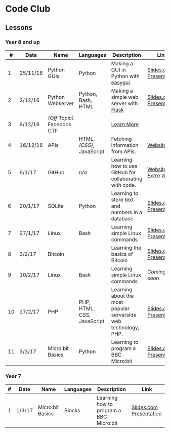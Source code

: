 # Code Club

## Lessons

### Year 8 and up

| # | Date | Name | Languages | Description | Link |
|---|---|---|---|---|---|
| 1 | 25/11/16 | Python GUIs | Python | Making a GUI in Python with [easygui](http://easygui.sourceforge.net/) | [Slides.com Presentation](http://slides.com/jakewalker/code-club-1) |
| 2 | 2/12/16 | Python Webserver | Python, Bash, HTML | Making a simple web server with [Flask](http://flask.pocoo.org/) | [Slides.com Presentation](http://slides.com/jakewalker/code-club-2) |
| 3 | 9/12/16 | *(Off Topic)* Facebook CTF |  | [Learn More](https://github.com/facebook/fbctf) |  |
| 4 | 16/12/16 | APIs | HTML, *(CSS)*, JavaScript | Fetching information from APIs. | [Website](https://malverncode.club/learn.html#apis) |
| 5 | 6/1/17 | GitHub | *n/a* | Learning how to use GitHub for collaborating with code. | [Website](https://malverncode.club/learn.html#github) - *[Extra Work](https://docs.google.com/document/d/1bGuemLYD0LlPyVN38gss5zuM0rldtw6sy1cIACv8lJs/edit?usp=sharing)* |
| 6 | 20/1/17 | SQLite | Python | Learning to store text and numbers in a database | [Slides.com Presentation](http://slides.com/jakewalker/sql) |
| 7 | 27/1/17 | Linux | Bash | Learning simple Linux commands | [Slides.com Presentation](http://slides.com/jakewalker/linux) |
| 8 | 3/2/17 | Bitcoin |  | Learning the basics of Bitcoin | [Slides.com Presentation](http://slides.com/jakewalker/bitcoin) |
| 9 | 10/2/17 | Linux | Bash | Learning simple Linux commands | *Coming soon* |
| 10 | 17/2/17 | PHP | PHP, HTML, CSS, JavaScript | Learning about the most popular serverside web technology, PHP. | [Slides.com Presentation](http://slides.com/jakewalker/deck-8) |
| 11 | 3/3/17 | Micro:bit Basics | Python | Learning to program a BBC Micro:bit | [Slides.com Presentation](https://slides.com/jakewalker/microbit1-python) |

### Year 7

| # | Date | Name | Languages | Description | Link |
|---|---|---|---|---|---|
| 1 | 1/3/17 | Micro:bit Basics | Blocks | Learning how to program a BBC Micro:bit | [Slides.com Presentation](http://slides.com/jakewalker/microbit1) |
